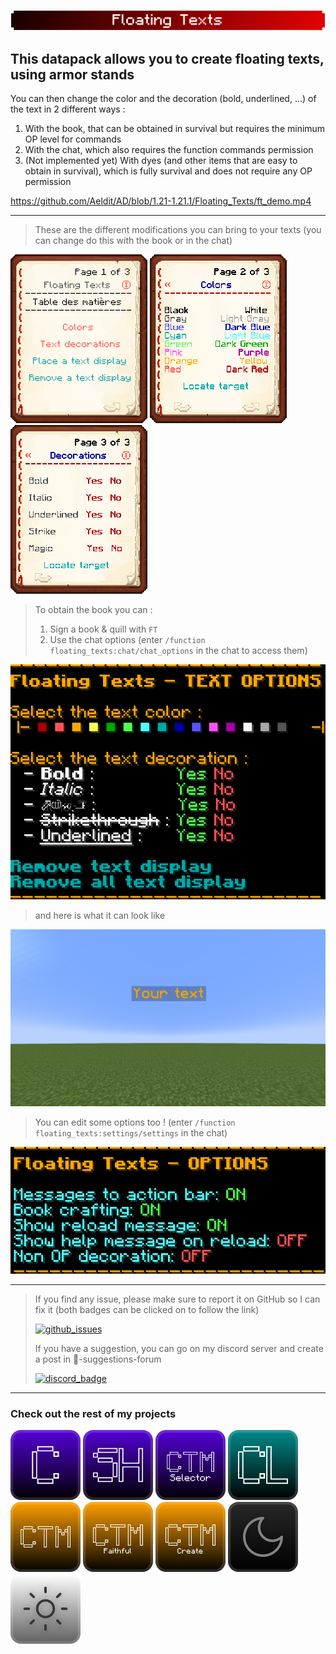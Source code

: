 ![banner](https://github.com/Aeldit/Aeldit/blob/main/banners/floating_texts.png?raw=true)

## This datapack allows you to create floating texts, using armor stands

You can then change the color and the decoration (bold, underlined, ...) of the text in 2 different ways :

1. With the book, that can be obtained in survival but requires the minimum OP level for commands
2. With the chat, which also requires the function commands permission
3. (Not implemented yet) With dyes (and other items that are easy to obtain in survival), which is fully survival and does not require any OP permission

https://github.com/Aeldit/AD/blob/1.21-1.21.1/Floating_Texts/ft_demo.mp4

***

> These are the different modifications you can bring to your texts (you can change do this with the book or in the chat)

![page_1](https://github.com/Aeldit/Aeldit/blob/main/floating_texts/ft_page_1.png?raw=true) ![page_2](https://github.com/Aeldit/Aeldit/blob/main/floating_texts/ft_page_2.png?raw=true) ![page_3](https://github.com/Aeldit/Aeldit/blob/main/floating_texts/ft_page_3.png?raw=true)

> To obtain the book you can :
> 1. Sign a book & quill with `FT`
> 2. Use the chat options (enter ```/function floating_texts:chat/chat_options``` in the chat to access them)

![options_chat](https://github.com/Aeldit/Aeldit/blob/main/floating_texts/ft_options_chat.png?raw=true)

> and here is what it can look like

![example](https://github.com/Aeldit/Aeldit/blob/main/floating_texts/ft_example.png?raw=true)

> You can edit some options too !
> (enter ```/function floating_texts:settings/settings``` in the chat)

![options](https://github.com/Aeldit/Aeldit/blob/main/floating_texts/ft_settings.png?raw=true)

***

> If you find any issue, please make sure to report it on GitHub so I can fix it (both badges can be clicked on to
> follow the link)
>
> [![github_issues](https://img.shields.io/github/issues/Aeldit/Cyan?color=red&style=for-the-badge&logo=github)](https://github.com/Aeldit/Cyan/issues)
>
> If you have a suggestion, you can go on my discord server and create a post in 🗽-suggestions-forum
>
> [![discord_badge](https://img.shields.io/discord/750243612473819188?color=7289da&label=DISCORD&logo=discord&logoColor=7289da&style=for-the-badge)](https://discord.gg/PcYPpqzhKS)

***

### Check out the rest of my projects

[![cyan_badge](https://raw.githubusercontent.com/Aeldit/Aeldit/bef8e5f6a837ee8c3479a2550e92c0ac028200f3/images/cyan-cozy-minimal.svg)](https://modrinth.com/mod/cyan)
[![cyansethome_badge](https://raw.githubusercontent.com/Aeldit/Aeldit/fdcc5b2b359f2bcc51654d9a973674c4d8557fd4/images/cyansethome-cozy-minimal.svg)](https://modrinth.com/mod/cyansethome)
[![ctms_badge](https://raw.githubusercontent.com/Aeldit/Aeldit/d668bc7cd71d654d2331905a5ad425283dedab94/images/ctms-cozy-minimal.svg)](https://modrinth.com/mod/ctm-selector)
[![cyanlib_badge](https://raw.githubusercontent.com/Aeldit/Aeldit/bef8e5f6a837ee8c3479a2550e92c0ac028200f3/images/cyanlib-cozy-minimal.svg)](https://modrinth.com/mod/cyanlib)
[![ctm_badge](https://raw.githubusercontent.com/Aeldit/Aeldit/e2fb5f7ffe92301f627540cebca28d9aa90c641d/images/ctm-cozy-minimal.svg)](https://modrinth.com/resourcepack/ctm-of-fabric)
[![ctm_faithful_badge](https://raw.githubusercontent.com/Aeldit/Aeldit/54529d9dbb33d35184f386269c889cef818e7e79/images/ctm-faithful-cozy-minimal.svg)](https://modrinth.com/resourcepack/ctm-faithful)
[![ctm_create_badge](https://raw.githubusercontent.com/Aeldit/Aeldit/54529d9dbb33d35184f386269c889cef818e7e79/images/ctm-create-cozy-minimal.svg)](https://modrinth.com/resourcepack/ctm-create)
[![dark_gui_badge](https://raw.githubusercontent.com/Aeldit/Aeldit/2f4a47b3752b28cbcd13c6d76c66a803d7fe1df5/images/dark-gui-cozy-minimal.svg)](https://modrinth.com/resourcepack/dark-smooth-gui)
[![light_gui_badge](https://raw.githubusercontent.com/Aeldit/Aeldit/2f4a47b3752b28cbcd13c6d76c66a803d7fe1df5/images/light-gui-cozy-minimal.svg)](https://modrinth.com/resourcepack/light-smooth-gui)
